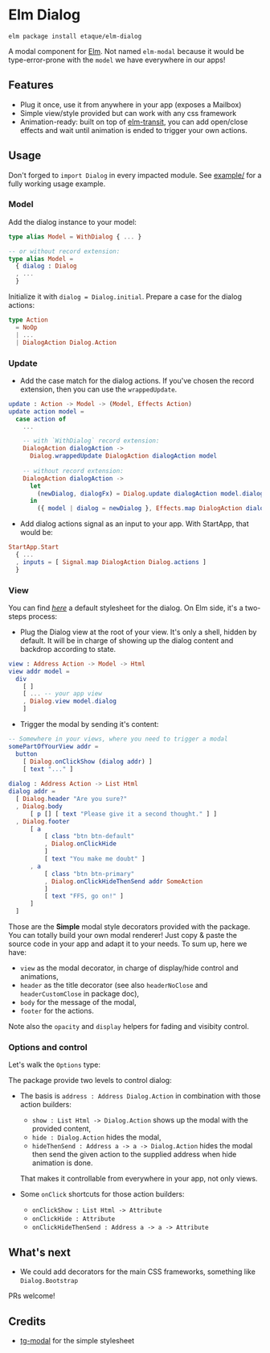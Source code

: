 # Elm Dialog

    elm package install etaque/elm-dialog

A modal component for [Elm](http://elm-lang.org/). Not named `elm-modal` because it would be type-error-prone with the `model` we have everywhere in our apps!


## Features

* Plug it once, use it from anywhere in your app (exposes a Mailbox)
* Simple view/style provided but can work with any css framework
* Animation-ready: built on top of [elm-transit](http://package.elm-lang.org/packages/etaque/elm-transit/latest), you can add open/close effects and wait until animation is ended to trigger your own actions.


## Usage

Don't forged to `import Dialog` in every impacted module. See [example/](./example/) for a fully working usage example.

### Model

Add the dialog instance to your model:

```elm
type alias Model = WithDialog { ... }

-- or without record extension:
type alias Model = 
  { dialog : Dialog
  , ...
  }
```

Initialize it with `dialog = Dialog.initial`. Prepare a case for the dialog actions:

```elm
type Action
  = NoOp
  | ...
  | DialogAction Dialog.Action
```

### Update

* Add the case match for the dialog actions. If you've chosen the record extension, then you can use the `wrappedUpdate`.


```elm
update : Action -> Model -> (Model, Effects Action)
update action model =
  case action of
    ...

    -- with `WithDialog` record extension:
    DialogAction dialogAction ->
      Dialog.wrappedUpdate DialogAction dialogAction model
    
    -- without record extension:
    DialogAction dialogAction ->
      let
        (newDialog, dialogFx) = Dialog.update dialogAction model.dialog
      in
        ({ model | dialog = newDialog }, Effects.map DialogAction dialogFx)
```

* Add dialog actions signal as an input to your app. With StartApp, that would be:

```elm
StartApp.Start 
  { ...
  , inputs = [ Signal.map DialogAction Dialog.actions ]
  }
```

### View

You can find *[here](./example/styles/simple.css)* a default stylesheet for the dialog. On Elm side, it's a two-steps process:

* Plug the Dialog view at the root of your view. It's only a shell, hidden by default.
  It will be in charge of showing up the dialog content and backdrop according to state.
 
```elm
view : Address Action -> Model -> Html
view addr model =
  div
    [ ]
    [ ... -- your app view
    , Dialog.view model.dialog
    ]
``` 


* Trigger the modal by sending it's content:
 
```elm
-- Somewhere in your views, where you need to trigger a modal
somePartOfYourView addr =
  button
    [ Dialog.onClickShow (dialog addr) ]
    [ text "..." ]
    
dialog : Address Action -> List Html
dialog addr =
  [ Dialog.header "Are you sure?"
  , Dialog.body
      [ p [] [ text "Please give it a second thought." ] ]
  , Dialog.footer
      [ a
          [ class "btn btn-default"
          , Dialog.onClickHide
          ]
          [ text "You make me doubt" ]
      , a
          [ class "btn btn-primary"
          , Dialog.onClickHideThenSend addr SomeAction
          ]
          [ text "FFS, go on!" ]
      ]
  ]

```

Those are the **Simple** modal style decorators provided with the package. You can totally build your own modal renderer! Just copy & paste the source code in your app and adapt it to your needs. To sum up, here we have:

* `view` as the modal decorator, in charge of display/hide control and animations,
* `header` as the title decorator (see also `headerNoClose` and `headerCustomClose` in package doc),
* `body` for the message of the modal,
* `footer` for the actions.

Note also the `opacity` and `display` helpers for fading and visibity control.


### Options and control

Let's walk the `Options` type:



The package provide two levels to control dialog:

* The basis is `address : Address Dialog.Action` in combination with those action builders: 
  * `show : List Html -> Dialog.Action` shows up the modal with the provided content,
  * `hide : Dialog.Action` hides the modal,
  * `hideThenSend : Address a -> a -> Dialog.Action` hides the modal then send the given action to the supplied address when hide animation is done.
  
  That makes it controllable from everywhere in your app, not only views.

* Some `onClick` shortcuts for those action builders:
  * `onClickShow : List Html -> Attribute`
  * `onClickHide : Attribute`
  * `onClickHideThenSend : Address a -> a -> Attribute`



## What's next

* We could add decorators for the main CSS frameworks, something like `Dialog.Bootstrap`

PRs welcome!


## Credits

* [tg-modal](https://github.com/thorgate/tg-modal) for the simple stylesheet
